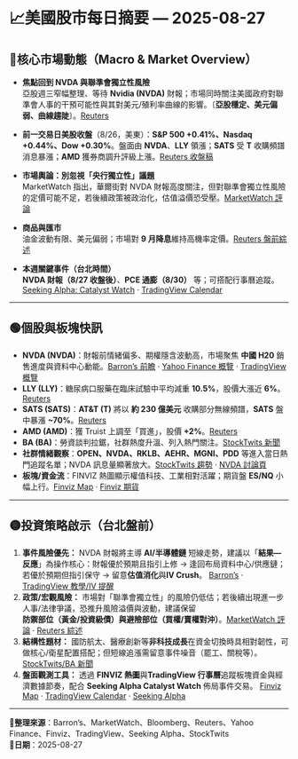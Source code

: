 # 📈美國股市每日摘要 — 2025-08-27

## 🔴核心市場動態（Macro & Market Overview）

- **焦點回到 NVDA 與聯準會獨立性風險**  
  亞股週三窄幅整理、等待 **Nvidia (NVDA)** 財報；市場同時關注美國政府對聯準會人事的干預可能性與其對美元/殖利率曲線的影響。〔**亞股穩定、美元偏弱、曲線趨陡**〕。[Reuters](https://www.reuters.com/world/china/global-markets-wrapup-1-2025-08-27/)  
  
- **前一交易日美股收盤**（8/26，美東）：**S&P 500 +0.41%、Nasdaq +0.44%、Dow +0.30%**。盤面由 **NVDA**、**LLY** 領漲；**SATS** 受 **T** 收購頻譜消息暴漲；**AMD** 獲券商調升評級上漲。[Reuters 收盤稿](https://www.reuters.com/business/sp-500-ends-higher-after-trump-attacks-fed-nvidia-climbs-2025-08-26/)  
  
- **市場輿論：別忽視「央行獨立性」議題**  
  MarketWatch 指出，華爾街對 NVDA 財報高度關注，但對聯準會獨立性風險的定價可能不足，若後續政策被政治化，估值溢價恐受壓。[MarketWatch 評論](https://www.marketwatch.com/story/wall-street-is-more-focused-on-nvidia-than-on-threats-to-fed-independence-that-may-be-a-big-mistake-bb489aaa)  
  
- **商品與匯市**  
  油金波動有限、美元偏弱；市場對 **9 月降息**維持高機率定價。[Reuters 盤前綜述](https://www.reuters.com/world/china/global-markets-wrapup-1-2025-08-27/)

- **本週關鍵事件（台北時間）**  
  **NVDA 財報（8/27 收盤後）**、**PCE 通膨（8/30）** 等；可搭配行事曆追蹤。[Seeking Alpha: Catalyst Watch](https://seekingalpha.com/news/4488369-catalyst-watch-spotlight-on-nvidia-alibaba-pce-inflation-read-and-the-return-of-bed-bath-beyond) · [TradingView Calendar](https://www.tradingview.com/economic-calendar/)

---

## 🟢個股與板塊快訊

- **NVDA (NVDA)**：財報前情緒偏多、期權隱含波動高，市場聚焦 **中國 H20** 銷售進度與資料中心動能。[Barron’s 前瞻](https://www.barrons.com/articles/nvidia-stock-price-earnings-a9c5915a) · [Yahoo Finance 概覽](https://finance.yahoo.com/quote/NVDA/) · [TradingView 概覽](https://in.tradingview.com/symbols/NASDAQ-NVDA/)  
- **LLY (LLY)**：糖尿病口服藥在臨床試驗中平均減重 **10.5%**，股價大漲近 **6%**。[Reuters](https://www.reuters.com/business/sp-500-ends-higher-after-trump-attacks-fed-nvidia-climbs-2025-08-26/)  
- **SATS (SATS)**：**AT&T (T)** 將以 **約 230 億美元** 收購部分無線頻譜，**SATS** 盤中暴漲 **~70%**。[Reuters](https://www.reuters.com/business/sp-500-ends-higher-after-trump-attacks-fed-nvidia-climbs-2025-08-26/)  
- **AMD (AMD)**：獲 Truist 上調至「買進」，股價 **+2%**。[Reuters](https://www.reuters.com/business/sp-500-ends-higher-after-trump-attacks-fed-nvidia-climbs-2025-08-26/)  
- **BA (BA)**：勞資談判拉鋸，社群熱度升溫、列入熱門關注。[StockTwits 新聞](https://stocktwits.com/news-articles/markets/equity/boeing-freezes-contract-talks-with-striking-workers-until-after-labor-day/chsxpSsRdki)  
- **社群情緒觀察**：**OPEN、NVDA、RKLB、AEHR、MGNI、PDD** 等進入當日熱門追蹤名單；NVDA 訊息量顯著放大。[StockTwits 趨勢](https://x.com/Stocktwits/status/1960017096760496273) · [NVDA 討論頁](https://stocktwits.com/symbol/NVDA)  
- **板塊/資金流**：FINVIZ 熱圖顯示權值科技、工業相對活躍；期貨盤 **ES/NQ** 小幅上行。[Finviz Map](https://finviz.com/map.ashx) · [Finviz 期貨](https://finviz.com/futures.ashx)

---

## 🟡投資策略啟示（台北盤前）

1. **事件風險優先：** NVDA 財報將主導 **AI/半導體鏈** 短線走勢，建議以「**結果—反應**」為操作核心：財報優於預期且指引上修 → 逢回布局資料中心/供應鏈；若優於預期但指引保守 → 留意**估值消化**與**IV Crush**。 [Barron’s](https://www.barrons.com/articles/nvidia-stock-price-earnings-a9c5915a) · [TradingView 教學/IV 提醒](https://www.tradingview.com/news/forexlive%3A95eb54a10094b%3A0-nvda-earnings-on-wed-consider-hedging/)  
2. **政策/宏觀風險：** 市場對「聯準會獨立性」的風險仍低估；若後續出現進一步人事/法律爭議，恐推升風險溢價與波動，建議保留**防禦部位（黃金/投資級債）**與**避險部位（買權/賣權對沖）**。[MarketWatch 評論](https://www.marketwatch.com/story/wall-street-is-more-focused-on-nvidia-than-on-threats-to-fed-independence-that-may-be-a-big-mistake-bb489aaa) · [Reuters 綜述](https://www.reuters.com/world/china/global-markets-wrapup-1-2025-08-27/)  
3. **結構性題材：** 國防航太、醫療創新等**非科技成長**在資金切換時具相對韌性，可做核心/衛星配置搭配；但短線追漲需留意事件噪音（罷工、關稅等）。[StockTwits/BA 新聞](https://stocktwits.com/news-articles/markets/equity/boeing-freezes-contract-talks-with-striking-workers-until-after-labor-day/chsxpSsRdki)  
4. **盤面觀測工具：** 透過 **FINVIZ 熱圖**與**TradingView 行事曆**追蹤板塊資金與經濟數據節奏，配合 **Seeking Alpha Catalyst Watch** 佈局事件交易。 [Finviz Map](https://finviz.com/map.ashx) · [TradingView Calendar](https://www.tradingview.com/economic-calendar/) · [Seeking Alpha](https://seekingalpha.com/news/4488369-catalyst-watch-spotlight-on-nvidia-alibaba-pce-inflation-read-and-the-return-of-bed-bath-beyond)

---

**📌整理來源**：Barron’s、MarketWatch、Bloomberg、Reuters、Yahoo Finance、Finviz、TradingView、Seeking Alpha、StockTwits  
**📅日期**：2025-08-27

